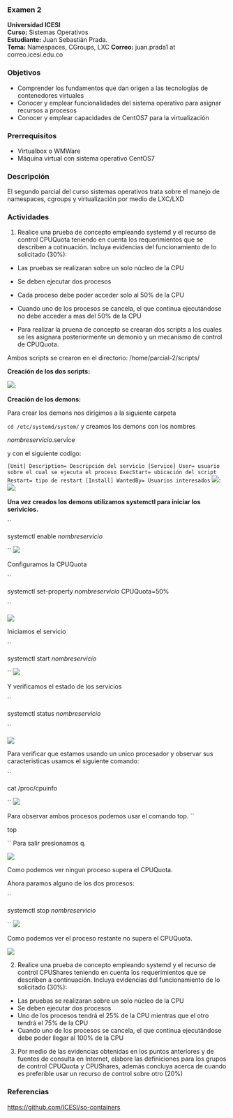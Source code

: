 ### Examen 2
**Universidad ICESI**  
**Curso:** Sistemas Operativos  
**Estudiante:** Juan Sebastián Prada.  
**Tema:** Namespaces, CGroups, LXC
**Correo:** juan.prada1 at correo.icesi.edu.co

### Objetivos
* Comprender los fundamentos que dan origen a las tecnologías de contenedores virtuales
* Conocer y emplear funcionalidades del sistema operativo para asignar recursos a procesos
* Conocer y emplear capacidades de CentOS7 para la virtualización

### Prerrequisitos
* Virtualbox o WMWare
* Máquina virtual con sistema operativo CentOS7

### Descripción
El segundo parcial del curso sistemas operativos trata sobre el manejo de namespaces, cgroups y virtualización por medio de LXC/LXD

### Actividades
1. Realice una prueba de concepto empleando systemd y el recurso de control CPUQuota teniendo en cuenta los requerimientos que se describen a cotinuación. Incluya evidencias del funcionamiento de lo solicitado (30%):
 * Las pruebas se realizaran sobre un solo núcleo de la CPU
 * Se deben ejecutar dos procesos
 * Cada proceso debe poder acceder solo al 50% de la CPU
 * Cuando uno de los procesos se cancela, el que continua ejecutándose no debe acceder a mas del 50% de la CPU
 
* Para realizar la pruena de concepto se crearan dos scripts a los cuales se les asignara posteriormente un demonio y un mecanismo de control de CPUQuota.
 
 Ambos scripts se crearon en el directorio: /home/parcial-2/scripts/
 
 **Creación de los dos scripts:**
 
![][1]:

**Creación de los demons:**

Para crear los demons nos dirigimos a la siguiente carpeta

``
cd /etc/systemd/system/
``
y creamos los demons con los nombres

*nombreservicio*.service

y con el siguiente codigo:

``
[Unit]
Description= Descripción del servicio
[Service]
User= usuario sobre el cual se ejecuta el proceso
ExecStart= ubicación del script
Restart= tipo de restart
[Install]
WantedBy= Usuarios interesados
``
![][2]:
![][3]:

**Una vez creados los demons utilizamos systemctl para iniciar los serivicios.**

``

systemctl enable *nombreservicio*

``
![][4]

Configuramos la CPUQuota

``

systemctl set-property *nombreservicio* CPUQuota=50%

``

![][5]

Iniciamos el servicio

``

systemctl start *nombreservicio*

``
![][6]

Y verificamos el estado de los servicios

``

systemctl status *nombreservicio*

``

![][7]

Para verificar que estamos usando un unico procesador y observar sus caracteristicas
usamos el siguiente comando:

``

cat /proc/cpuinfo

``
![][8]

Para observar ambos procesos podemos usar el comando top.
``

top

``
Para salir presionamos q.

![][9]

Como podemos ver ningun proceso supera el CPUQuota.


Ahora paramos alguno de los dos procesos:

``

systemctl stop *nombreservicio*

``
![][10]

Como podemos ver el proceso restante no supera el CPUQuota.

![][11]
 
2.  Realice una prueba de concepto empleando systemd y el recurso de control CPUShares teniendo en cuenta los requerimientos que se describen a continuación. Incluya evidencias del funcionamiento de lo solicitado (30%):
 * Las pruebas se realizaran sobre un solo núcleo de la CPU
 * Se deben ejecutar dos procesos
 * Uno de los procesos tendrá el 25% de la CPU mientras que el otro tendrá el 75% de la CPU
 * Cuando uno de los procesos se cancela, el que continua ejecutándose debe poder llegar al 100% de la CPU
3. Por medio de las evidencias obtenidas en los puntos anteriores y de fuentes de consulta en Internet, elabore las definiciones para los grupos de control CPUQuota y CPUShares, además concluya acerca de cuando es preferible usar un recurso de control sobre otro (20%)



### Referencias
https://github.com/ICESI/so-containers

[1]:Imagenes/Screenshot_1.png
[2]:Imagenes/Screenshot_2.png
[3]:Imagenes/Screenshot_3.png
[4]:Imagenes/Screenshot_4.png
[5]:Imagenes/Screenshot_5.png
[6]:Imagenes/Screenshot_6.png
[7]:Imagenes/Screenshot_7.png
[8]:Imagenes/Screenshot_8.png
[9]:Imagenes/Screenshot_9.png
[10]:Imagenes/Screenshot_10.png
[11]:Imagenes/Screenshot_11.png
